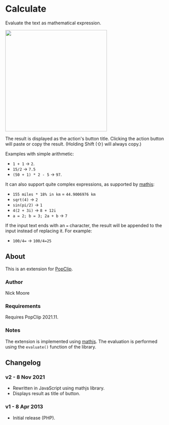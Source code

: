 # Calculate

Evaluate the text as mathematical expression.

<img src="https://raw.githubusercontent.com/pilotmoon/PopClip-Extensions/master/source/Calculate.popclipext/Calculate-demo.gif" width="320px">

The result is displayed as the action's button title. Clicking the action button will paste or copy the result. (Holding Shift (⇧) will always copy.)

Examples with simple arithmetic:

* `1 + 1` → `2`.
* `15/2` → `7.5`
* `(50 + 1) * 2 - 5` → `97`.

It can also support quite complex expressions, as supported by [mathjs](https://mathjs.org/):

* `155 miles * 18% in km` = `44.9006976 km`
* `sqrt(4)` → `2`
* `sin(pi/2)` → `1`
* `4(2 + 3i)` → `8 + 12i`
* `a = 2; b = 3; 2a + b` → `7`

If the input text ends with an `=` character, the result will be appended to the input instead of replacing it. For example:

* `100/4=` → `100/4=25`

## About

This is an extension for [PopClip](https://pilotmoon.com/popclip/).

### Author

Nick Moore

### Requirements

Requires PopClip 2021.11.

### Notes

The extension is implemented using [mathjs](https://mathjs.org/). The evaluation is performed using the `evaluate()` function of the library.

## Changelog

### v2 - 8 Nov 2021

* Rewritten in JavaScript using mathjs library.
* Displays result as title of button.

### v1 - 8 Apr 2013

* Initial release (PHP).
